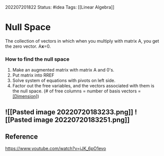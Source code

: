 202207201822
Status: #idea
Tags: [[Linear Algebra]]

# Null Space
The collection of vectors in which when you multiply with matrix A, you get the zero vector.
A**x**=0.

### How to find the null space
1. Make an augmented matrix with matrix A and 0's.
2. Put matrix into RREF
3. Solve system of equations with pivots on left side.
4. Factor out the free variables, and the vectors associated with them is the null space. (# of free columns = number of basis vectors = [[Dimension]](Null(A)))

![[Pasted image 20220720183233.png]]
![[Pasted image 20220720183251.png]]
---


## Reference
https://www.youtube.com/watch?v=jJK_6pO1evo
